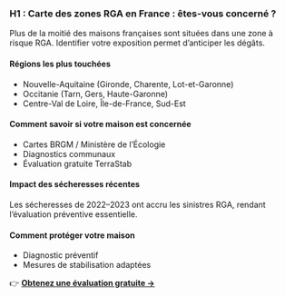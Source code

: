 ### H1 : Carte des zones RGA en France : êtes-vous concerné ?

Plus de la moitié des maisons françaises sont situées dans une zone à risque RGA. Identifier votre exposition permet d’anticiper les dégâts.

#### Régions les plus touchées

* Nouvelle-Aquitaine (Gironde, Charente, Lot-et-Garonne)
* Occitanie (Tarn, Gers, Haute-Garonne)
* Centre-Val de Loire, Île-de-France, Sud-Est

#### Comment savoir si votre maison est concernée

* Cartes BRGM / Ministère de l’Écologie
* Diagnostics communaux
* Évaluation gratuite TerraStab

#### Impact des sécheresses récentes

Les sécheresses de 2022–2023 ont accru les sinistres RGA, rendant l’évaluation préventive essentielle.

#### Comment protéger votre maison

* Diagnostic préventif
* Mesures de stabilisation adaptées

👉 **[Obtenez une évaluation gratuite →](/#formulaire)**
